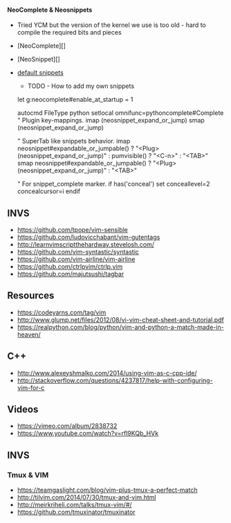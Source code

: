
#### NeoComplete & Neosnippets

* Tried YCM but the version of the kernel we use is too old - hard to compile the required bits and pieces
* [NeoComplete][]
* [NeoSnippet][]
* [default snippets](https://github.com/Shougo/neosnippet-snippets)
    - TODO - How to add my own snippets


    let g:neocomplete#enable_at_startup = 1


    autocmd FileType python setlocal omnifunc=pythoncomplete#Complete
    " Plugin key-mappings.
    imap <C-k>     <Plug>(neosnippet_expand_or_jump)
    smap <C-k>     <Plug>(neosnippet_expand_or_jump)

    " SuperTab like snippets behavior.
    imap <expr><TAB> neosnippet#expandable_or_jumpable() ? "\<Plug>(neosnippet_expand_or_jump)" : pumvisible() ? "\<C-n>" : "\<TAB>"
    smap <expr><TAB> neosnippet#expandable_or_jumpable() ? "\<Plug>(neosnippet_expand_or_jump)" : "\<TAB>"

    " For snippet_complete marker.
    if has('conceal')
      set conceallevel=2 concealcursor=i
    endif




## INVS

* https://github.com/tpope/vim-sensible
* https://github.com/ludovicchabant/vim-gutentags
* http://learnvimscriptthehardway.stevelosh.com/
* https://github.com/vim-syntastic/syntastic
* https://github.com/vim-airline/vim-airline
* https://github.com/ctrlpvim/ctrlp.vim
* https://github.com/majutsushi/tagbar

## Resources

* https://codeyarns.com/tag/vim
* http://www.glump.net/files/2012/08/vi-vim-cheat-sheet-and-tutorial.pdf
* https://realpython.com/blog/python/vim-and-python-a-match-made-in-heaven/

## C++

* http://www.alexeyshmalko.com/2014/using-vim-as-c-cpp-ide/
* http://stackoverflow.com/questions/4237817/help-with-configuring-vim-for-c


## Videos

* https://vimeo.com/album/2838732
* https://www.youtube.com/watch?v=rfl9KQb_HVk




## INVS

### Tmux & VIM
* https://teamgaslight.com/blog/vim-plus-tmux-a-perfect-match
* http://tilvim.com/2014/07/30/tmux-and-vim.html
* http://meirkriheli.com/talks/tmux-vim/#/
* https://github.com/tmuxinator/tmuxinator